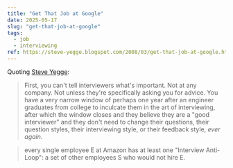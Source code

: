 ```yaml
---
title: "Get That Job at Google"
date: 2025-05-17
slug: "get-that-job-at-google"
tags:
  - job
  - interviewing
ref: https://steve-yegge.blogspot.com/2008/03/get-that-job-at-google.html?m=1
---
```


Quoting [Steve Yegge](https://steve-yegge.blogspot.com/2008/03/get-that-job-at-google.html?m=1):

> First, you can't tell interviewers what's important. Not at any company. Not unless they're specifically asking you for advice. You have a very narrow window of perhaps one year after an engineer graduates from college to inculcate them in the art of interviewing, after which the window closes and they believe they are a &#34;good interviewer&#34; and they don't need to change their questions, their question styles, their interviewing style, or their feedback style, *ever again*.

> every single employee E at Amazon has at least one &#34;Interview Anti-Loop&#34;: a set of other employees S who would not hire E.